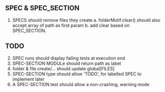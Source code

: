 
## SPEC & SPEC_SECTION

1. SPECS should remove files they create
  a. folderMotif.clear() should also accept array of path as first param
  b. add clear based on SPEC_SECTION.

## TODO 

2. SPEC runs should display failing tests at execution end
3. SPEC-SECTION MODULe should return path as label
4. folder & file create/... should update global[FILES]
5. SPEC-SECTION type should allow 'TODO', for labelled SPEC to implement later
6. A SPEC-SECTION test should allow a non-crashing, warning mode